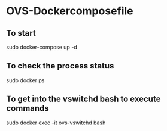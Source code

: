 # OVS-Dockercomposefile
## To start
sudo docker-compose up -d
## To check the process status
sudo docker ps
## To get into the vswitchd bash to execute commands
sudo docker exec -it ovs-vswitchd bash
